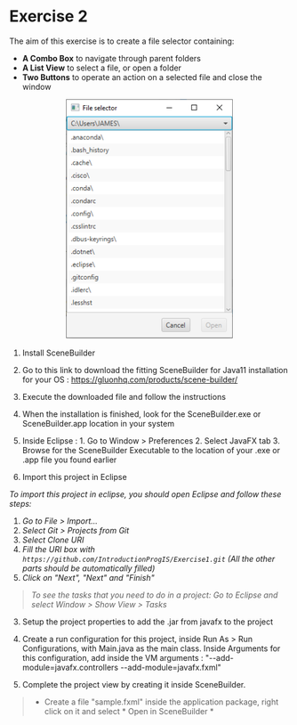# Exercise 2

The aim of this exercise is to create a file selector containing:

  - **A Combo Box** to navigate through parent folders
  - **A List View** to select a file, or open a folder
  - **Two Buttons** to operate an action on a selected file and close the window

<p align="center"><img src="/img/fileSelector.png" width="300"></p>

1. Install SceneBuilder
  1. Go to this link to download the fitting SceneBuilder for Java11 installation for your OS : https://gluonhq.com/products/scene-builder/
  2. Execute the downloaded file and follow the instructions
  3. When the installation is finished, look for the SceneBuilder.exe or SceneBuilder.app location in your system
  4. Inside Eclipse : 
    1. Go to Window \> Preferences
    2. Select JavaFX tab
    3. Browse for the SceneBuilder Executable to the location of your .exe or .app file you found earlier
	

2. Import this project in Eclipse

  *To import this project in eclipse, you should open Eclipse and follow these steps:*
   1. *Go to File \> Import...*
   2. *Select Git \> Projects from Git*
   3. *Select Clone URI*
   4. *Fill the URI box with `https://github.com/IntroductionProgIS/Exercise1.git` (All the other parts should be automatically filled)*
   5. *Click on "Next", "Next" and "Finish"*

> *To see the tasks that you need to do in a project: Go to Eclipse and select Window \> Show View \> Tasks*

3. Setup the project properties to add the .jar from javafx to the project

4. Create a run configuration for this project, inside Run As \> Run Configurations, with Main.java as the main class. Inside Arguments for this configuration, add inside the VM arguments : "--add-module=javafx.controllers --add-module=javafx.fxml"

5. Complete the project view by creating it inside SceneBuilder.
> * Create a file "sample.fxml" inside the application package, right click on it and select * Open in SceneBuilder *


